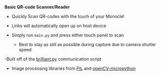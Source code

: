 **Basic QR-code Scanner/Reader**

- Quickly Scan QR-codes with the touch of your Monocle!

- Links will automatically open up on host device

- Simply run `main.py` and press either touch panel to scan
  - Best to stay as still as possible during capture due to camera shutter speed
 
-Built off of the [brilliant.py](https://github.com/brilliantlabsAR/monocle-micropython/blob/brilliant_lib/lib/brilliant.py) communication script

- Image processing libraries from [PIL](https://pillow.readthedocs.io/en/stable/index.html) and [openCV-micropython](https://docs.opencv.org/3.4/d6/d00/tutorial_py_root.html)
